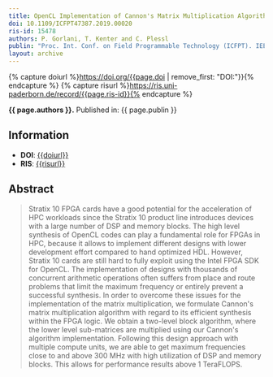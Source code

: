 ```yaml
---
title: OpenCL Implementation of Cannon's Matrix Multiplication Algorithm on Intel Stratix 10 FPGAs
doi: 10.1109/ICFPT47387.2019.00020
ris-id: 15478
authors: P. Gorlani, T. Kenter and C. Plessl
publin: "Proc. Int. Conf. on Field Programmable Technology (ICFPT). IEEE Computer Society, Dec. 2019, pages 99–107."
layout: archive
---
```

<!-- Leave as is, let Jekyll do the work. -->
{% capture doiurl %}https://doi.org/{{page.doi | remove_first: "DOI:"}}{% endcapture %}
{% capture risurl %}https://ris.uni-paderborn.de/record/{{page.ris-id}}{% endcapture %}

<html><p><b>{{ page.authors }}.</b> Published in: {{ page.publin }}</p></html>

## Information

* **DOI**: <a href="{{doiurl}}">{{doiurl}}</a>
* **RIS**: <a href="{{risurl}}">{{risurl}}</a>

<!-- Change abstract -->
## Abstract
>Stratix 10 FPGA cards have a good potential for the acceleration of HPC workloads since the Stratix 10 product line introduces devices with a large number of DSP and memory blocks. The high level synthesis of OpenCL codes can play a fundamental role for FPGAs in HPC, because it allows to implement different designs with lower development effort compared to hand optimized HDL. However, Stratix 10 cards are still hard to fully exploit using the Intel FPGA SDK for OpenCL. The implementation of designs with thousands of concurrent arithmetic operations often suffers from place and route problems that limit the maximum frequency or entirely prevent a successful synthesis. In order to overcome these issues for the implementation of the matrix multiplication, we formulate Cannon's matrix multiplication algorithm with regard to its efficient synthesis within the FPGA logic. We obtain a two-level block algorithm, where the lower level sub-matrices are multiplied using our Cannon's algorithm implementation. Following this design approach with multiple compute units, we are able to get maximum frequencies close to and above 300 MHz with high utilization of DSP and memory blocks. This allows for performance results above 1 TeraFLOPS.
